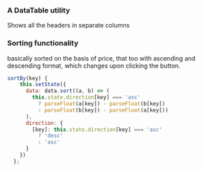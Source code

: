 ### A DataTable utility 
Shows all the headers in separate columns

### Sorting functionality
basically sorted on the basis of price,
that too with ascending and descending format, which changes upon clicking the button.

```js
sortBy(key) {
    this.setState({
      data: data.sort((a, b) => (
        this.state.direction[key] === 'asc'
          ? parseFloat(a[key]) - parseFloat(b[key])
          : parseFloat(b[key]) - parseFloat(a[key]))
      ),
      direction: {
        [key]: this.state.direction[key] === 'asc'
          ? 'desc'
          : 'asc'
      }
    })
  };
```
